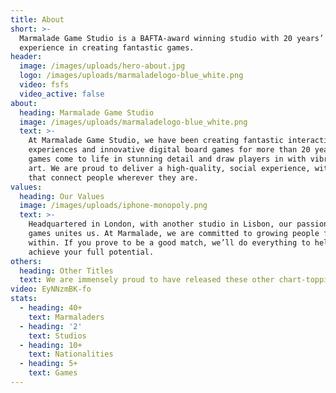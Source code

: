 ```yaml
---
title: About
short: >-
  Marmalade Game Studio is a BAFTA-award winning studio with 20 years’
  experience in creating fantastic games.
header:
  image: /images/uploads/hero-about.jpg
  logo: /images/uploads/marmaladelogo-blue_white.png
  video: fsfs
  video_active: false
about:
  heading: Marmalade Game Studio
  image: /images/uploads/marmaladelogo-blue_white.png
  text: >-
    At Marmalade Game Studio, we have been creating fantastic interactive
    experiences and innovative digital board games for more than 20 years. Our
    games come to life in stunning detail and draw players in with vibrant 3D
    art. We are proud to deliver a high-quality, social experience, with games
    that connect people wherever they are.
values:
  heading: Our Values
  image: /images/uploads/iphone-monopoly.png
  text: >-
    Headquartered in London, with another studio in Lisbon, our passion for
    games unites us. At Marmalade, we are committed to growing people from
    within. If you prove to be a good match, we’ll do everything to help you
    achieve your full potential.
others:
  heading: Other Titles
  text: We are immensely proud to have released these other chart-topping titles...
video: EyNNzmBK-fo
stats:
  - heading: 40+
    text: Marmaladers
  - heading: '2'
    text: Studios
  - heading: 10+
    text: Nationalities
  - heading: 5+
    text: Games
---
```


